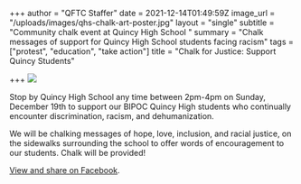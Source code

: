 +++
author = "QFTC Staffer"
date = 2021-12-14T01:49:59Z
image_url = "/uploads/images/qhs-chalk-art-poster.jpg"
layout = "single"
subtitle = "Community chalk event at Quincy High School "
summary = "Chalk messages of support for Quincy High School students facing racism"
tags = ["protest", "education", "take action"]
title = "Chalk for Justice: Support Quincy Students"

+++
![](/uploads/images/qhs-chalk-art-poster.jpg)

Stop by Quincy High School any time between 2pm-4pm on Sunday, December 19th to support our BIPOC Quincy High students who continually encounter discrimination, racism, and dehumanization. 

We will be chalking messages of hope, love, inclusion, and racial justice, on the sidewalks surrounding the school to offer words of encouragement to our students. Chalk will be provided!  
  
[View and share on Facebook](https://www.facebook.com/events/1301667037018624).